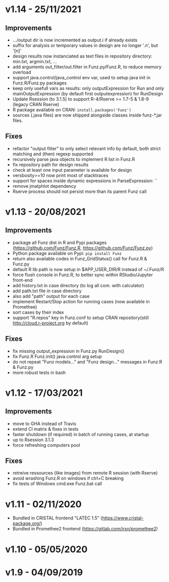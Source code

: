 # v1.14 - 25/11/2021

## Improvements

* .../output dir is now incremented as output.i if already exists
* suffix for analysis or temporary values in design are no longer '.n', but '[n]'
* design results now instanciated as text files in repository directory: min.txt, argmin.txt, ...
* add arguments out_filter/out.filter in Funz.py/Funz.R, to reduce memory overload
* support java.control/java_control env var, used to setup java init in Funz.R/Funz.py packages
* keep only usefull vars as results: only outputExpression for Run and only mainOutputExpression (by default first outputexpression) for RunDesign
* Update Rsession (to 3.1.5) to support R-4/Rserve >= 1.7-5 & 1.8-9 (legacy CRAN Rserve)
* R package available on CRAN: `install.packages('Funz')`
* sources (.java files) are now shipped alongside classes inside funz-*.jar files.

## Fixes

* refactor "output filter" to only select relevant info by default, both strict matching and (then) regexp supported
* recursively parse java objects to implement R list in Funz.R
* fix repository path for design results
* check at least one input parameter is available for design
* versbosity>=10 now print most of stacktraces
* support for spaces inside dynamic expressions in ParseExpression: ``
* remove jmatphlot dependency
* Rserve process should not persist more than its parent Funz call


# v1.13 - 20/08/2021

## Improvements

* package all Funz dist in R and Pypi packages (https://github.com/Funz/Funz.R, https://github.com/Funz/Funz.py)
* Python package available on Pypi: `pip install Funz`
* return also available codes in Funz_GridStatus() call for Funz.R & Funz.py
* default R lib path is now setup in $APP_USER_DIR/R instead of ~/.Funz/R
* force flush console in Funz.R, to better sync within RStudio/Jupyter front-end
* add history.txt in case directory (to log all com. with calculator)
* add path.txt file in case directory
* also add "path" output for each case
* implement Restart/Stop action for running cases (now available in Promethee)
* sort cases by their index
* support "R.repos" key in Funz.conf to setup CRAN repository(still http://cloud.r-project.org by default)

## Fixes

* fix missing output_expression in Funz.py RunDesign()
* fix Funz.R Funz.init() java.control arg setup
* do not repeat "Funz models..." and "Funz design..." messages in Funz.R & Funz.py
* more robust tests in bash


# v1.12 - 17/03/2021

## Improvements

* move to GHA instead of Travis
* extend CI matrix & fixes in tests
* faster shutdown (if required) in batch of running cases, at startup
* up to Rsession 3.1.3
* force refreshing computers pool

## Fixes

* retreive ressources (like images) from remote R session (with Rserve)
* avoid wrashing Funz.R on windows if ctrl+C breaking
* fix tests of Windows cmd.exe Funz.bat call


# v1.11 - 02/11/2020

* Bundled in CRISTAL frontend "LATEC 1.5" (https://www.cristal-package.org/)
* Bundled in Promethee2 frontend (https://gitlab.com/irsn/promethee2)


# v1.10 - 05/05/2020

# v1.9 - 04/09/2019
